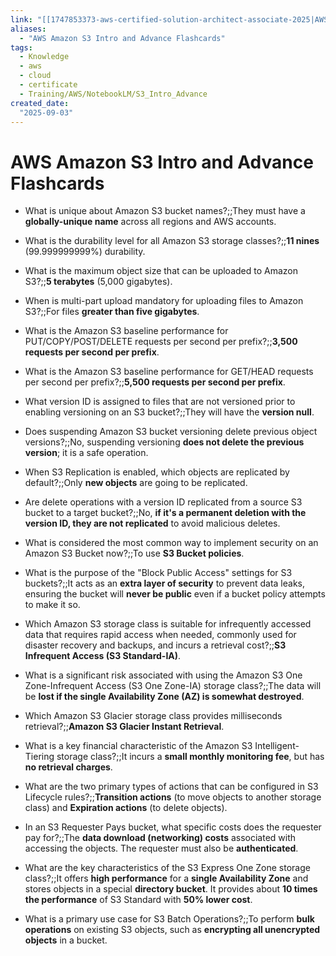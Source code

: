 ```yaml
---
link: "[[1747853373-aws-certified-solution-architect-associate-2025|AWS Certified Solution Architect Associate 2025]]"
aliases: 
  - "AWS Amazon S3 Intro and Advance Flashcards"
tags:
  - Knowledge
  - aws
  - cloud
  - certificate
  - Training/AWS/NotebookLM/S3_Intro_Advance
created_date:
  "2025-09-03"
---
```

# AWS Amazon S3 Intro and Advance Flashcards
- What is unique about Amazon S3 bucket names?;;They must have a **globally-unique name** across all regions and AWS accounts.
<!--SR:!2025-09-22,14,290-->
- What is the durability level for all Amazon S3 storage classes?;;**11 nines** (99.999999999%) durability.
<!--SR:!2025-09-21,9,230-->
- What is the maximum object size that can be uploaded to Amazon S3?;;**5 terabytes** (5,000 gigabytes).
<!--SR:!2025-09-22,10,230-->
- When is multi-part upload mandatory for uploading files to Amazon S3?;;For files **greater than five gigabytes**.
<!--SR:!2025-09-22,14,290-->
- What is the Amazon S3 baseline performance for PUT/COPY/POST/DELETE requests per second per prefix?;;**3,500 requests per second per prefix**.
<!--SR:!2025-09-19,11,270-->
- What is the Amazon S3 baseline performance for GET/HEAD requests per second per prefix?;;**5,500 requests per second per prefix**.
<!--SR:!2025-10-10,22,250-->
- What version ID is assigned to files that are not versioned prior to enabling versioning on an S3 bucket?;;They will have the **version null**.
<!--SR:!2025-09-22,14,290-->
- Does suspending Amazon S3 bucket versioning delete previous object versions?;;No, suspending versioning **does not delete the previous version**; it is a safe operation.
<!--SR:!2025-09-23,15,290-->
- When S3 Replication is enabled, which objects are replicated by default?;;Only **new objects** are going to be replicated.
<!--SR:!2025-09-20,12,270-->
- Are delete operations with a version ID replicated from a source S3 bucket to a target bucket?;;No, **if it's a permanent deletion with the version ID, they are not replicated** to avoid malicious deletes.
<!--SR:!2025-09-19,11,270-->
- What is considered the most common way to implement security on an Amazon S3 Bucket now?;;To use **S3 Bucket policies**.
<!--SR:!2025-09-24,16,290-->
- What is the purpose of the "Block Public Access" settings for S3 buckets?;;It acts as an **extra layer of security** to prevent data leaks, ensuring the bucket will **never be public** even if a bucket policy attempts to make it so.
<!--SR:!2025-09-23,15,290-->
- Which Amazon S3 storage class is suitable for infrequently accessed data that requires rapid access when needed, commonly used for disaster recovery and backups, and incurs a retrieval cost?;;**S3 Infrequent Access (S3 Standard-IA)**.
<!--SR:!2025-09-23,15,290-->
- What is a significant risk associated with using the Amazon S3 One Zone-Infrequent Access (S3 One Zone-IA) storage class?;;The data will be **lost if the single Availability Zone (AZ) is somewhat destroyed**.
<!--SR:!2025-09-24,16,290-->
- Which Amazon S3 Glacier storage class provides milliseconds retrieval?;;**Amazon S3 Glacier Instant Retrieval**.
<!--SR:!2025-10-25,37,290-->
- What is a key financial characteristic of the Amazon S3 Intelligent-Tiering storage class?;;It incurs a **small monthly monitoring fee**, but has **no retrieval charges**.
<!--SR:!2025-09-20,3,210-->
- What are the two primary types of actions that can be configured in S3 Lifecycle rules?;;**Transition actions** (to move objects to another storage class) and **Expiration actions** (to delete objects).
<!--SR:!2025-09-20,12,270-->
- In an S3 Requester Pays bucket, what specific costs does the requester pay for?;;The **data download (networking) costs** associated with accessing the objects. The requester must also be **authenticated**.
<!--SR:!2025-10-26,38,290-->
- What are the key characteristics of the S3 Express One Zone storage class?;;It offers **high performance** for a **single Availability Zone** and stores objects in a special **directory bucket**. It provides about **10 times the performance** of S3 Standard with **50% lower cost**.
<!--SR:!2025-09-21,4,210-->
- What is a primary use case for S3 Batch Operations?;;To perform **bulk operations** on existing S3 objects, such as **encrypting all unencrypted objects** in a bucket.
<!--SR:!2025-09-24,16,290-->

